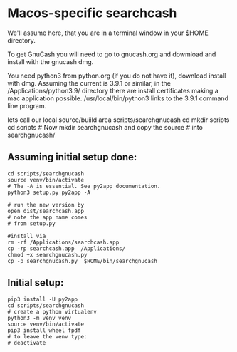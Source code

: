 # Macos-specific searchcash

We'll assume here, that you are in
a terminal window in your $HOME 
directory.

To get GnuCash you will need to go to gnucash.org
and dowmload and install with the gnucash dmg.

You need python3 from python.org (if you
do not have it), download  install
with dmg.  Assuming the current is 3.9.1 or similar,
in the /Applications/python3.9/ directory there are install
certificates making a mac application possible.
/usr/local/bin/python3 links to the 3.9.1 command
line program.

lets call our local source/buiild area scripts/searchgnucash
    cd
    mkdir scripts
    cd scripts
    # Now mkdir searchgnucash and copy the source 
    # into searchgnucash/

## Assuming initial setup done:

    cd scripts/searchgnucash
    source venv/bin/activate
    # The -A is essential. See py2app documentation.
    python3 setup.py py2app -A

    # run the new version by 
    open dist/searchcash.app
    # note the app name comes
    # from setup.py

    #install via
    rm -rf /Applications/searchcash.app
    cp -rp searchcash.app  /Applications/
    chmod +x searchgnucash.py
    cp -p searchgnucash.py  $HOME/bin/searchgnucash

## Initial setup:

    pip3 install -U py2app
    cd scripts/searchgnucash
    # create a python virtualenv
    python3 -m venv venv
    source venv/bin/activate
    pip3 install wheel fpdf
    # to leave the venv type:
    # deactivate
